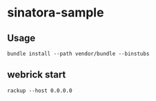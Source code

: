 # sinatora-sample

## Usage

```
bundle install --path vendor/bundle --binstubs
```

## webrick start

```
rackup --host 0.0.0.0
```
